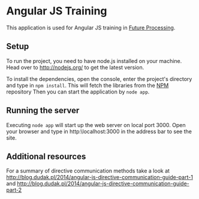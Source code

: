 # Angular JS Training
This application is used for Angular JS training in [Future Processing](http://www.future-processing.com).

## Setup
To run the project, you need to have node.js installed on your machine. Head over to http://nodejs.org/ to get the latest version.

To install the dependencies, open the console, enter the project's directory and type in `npm install`. This will fetch the libraries from the [NPM](https://www.npmjs.org/) repository Then you can start the application by `node app`.

## Running the server
Executing `node app` will start up the web server on local port 3000. Open your browser and type in http:\\localhost:3000 in the address bar to see the site.

## Additional resources
For a summary of directive communication methods take a look at http://blog.dudak.pl/2014/angular-js-directive-communication-guide-part-1 and http://blog.dudak.pl/2014/angular-js-directive-communication-guide-part-2